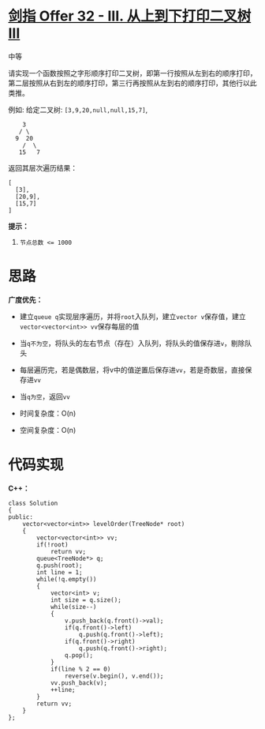 # [剑指 Offer 32 - III. 从上到下打印二叉树 III](https://leetcode.cn/problems/cong-shang-dao-xia-da-yin-er-cha-shu-iii-lcof/)

中等



请实现一个函数按照之字形顺序打印二叉树，即第一行按照从左到右的顺序打印，第二层按照从右到左的顺序打印，第三行再按照从左到右的顺序打印，其他行以此类推。

 

例如:
给定二叉树: `[3,9,20,null,null,15,7]`,

```
    3
   / \
  9  20
    /  \
   15   7
```

返回其层次遍历结果：

```
[
  [3],
  [20,9],
  [15,7]
]
```

 

**提示：**

1. `节点总数 <= 1000`



# 思路

**广度优先：**

- 建立`queue q`实现层序遍历，并将`root`入队列，建立`vector v`保存值，建立`vector<vector<int>> vv`保存每层的值
- 当`q不为空`，将队头的左右节点（存在）入队列，将队头的值保存进`v`，剔除队头
- 每层遍历完，若是偶数层，将v中的值逆置后保存进`vv`，若是奇数层，直接保存进`vv`
- 当`q为空`，返回`vv`

- 时间复杂度：O(n)
- 空间复杂度：O(n)



# 代码实现

**C++：**

```
class Solution
{
public:
    vector<vector<int>> levelOrder(TreeNode* root)
    {
        vector<vector<int>> vv;
        if(!root)
            return vv;
        queue<TreeNode*> q;
        q.push(root);
        int line = 1;
        while(!q.empty())
        {
            vector<int> v;
            int size = q.size();
            while(size--)
            {
                v.push_back(q.front()->val);
                if(q.front()->left)
                    q.push(q.front()->left);
                if(q.front()->right)
                    q.push(q.front()->right);
                q.pop();
            }
            if(line % 2 == 0)
                reverse(v.begin(), v.end());
            vv.push_back(v);
            ++line;
        }
        return vv;
    }
};
```

